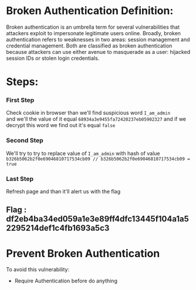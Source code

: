 # Broken Authentication Definition:

Broken authentication is an umbrella term for several vulnerabilities that attackers exploit to impersonate legitimate users online. Broadly, broken authentication refers to weaknesses in two areas: session management and credential management. Both are classified as broken authentication because attackers can use either avenue to masquerade as a user: hijacked session IDs or stolen login credentials.

# Steps:

### First Step

Check cookie in browser than we'll find suspicious word `I_am_admin`  
and we'll the value of it equal `68934a3e9455fa72420237eb05902327` and if we decrypt this word we find out it's equal `false`

### Second Step

We'll try to try to replace value of `I_am_admin` with hash of value `b326b5062b2f0e69046810717534cb09 // b326b5062b2f0e69046810717534cb09 = true`

### Last Step

Refresh page and than it'll alert us with the flag

## Flag : df2eb4ba34ed059a1e3e89ff4dfc13445f104a1a52295214def1c4fb1693a5c3

# Prevent Broken Authentication

To avoid this vulnerability:

- Require Authentication before do anything
